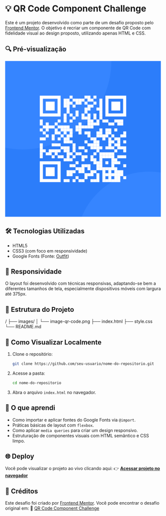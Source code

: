 # 💡 QR Code Component Challenge

Este é um projeto desenvolvido como parte de um desafio proposto pelo [Frontend Mentor](https://www.frontendmentor.io/). O objetivo é recriar um componente de QR Code com fidelidade visual ao design proposto, utilizando apenas HTML e CSS.

## 🔍 Pré-visualização
![Preview do componente](./images/image-qr-code.png)

## 🛠️ Tecnologias Utilizadas
- HTML5
- CSS3 (com foco em responsividade)
- Google Fonts (Fonte: [Outfit](https://fonts.google.com/specimen/Outfit))

## 📱 Responsividade
O layout foi desenvolvido com técnicas responsivas, adaptando-se bem a diferentes tamanhos de tela, especialmente dispositivos móveis com largura até 375px.

## 📁 Estrutura do Projeto

/
├── images/
│   └── image-qr-code.png
├── index.html
├── style.css
└── README.md



## 🚀 Como Visualizar Localmente
1. Clone o repositório:
   ```bash
   git clone https://github.com/seu-usuario/nome-do-repositorio.git

2. Acesse a pasta:

   ```bash
   cd nome-do-repositorio
   ```
3. Abra o arquivo `index.html` no navegador.

## 🧠 O que aprendi

* Como importar e aplicar fontes do Google Fonts via `@import`.
* Práticas básicas de layout com `flexbox`.
* Como aplicar `media queries` para criar um design responsivo.
* Estruturação de componentes visuais com HTML semântico e CSS limpo.

## 🌐 Deploy

Você pode visualizar o projeto ao vivo clicando aqui:
👉 [**Acessar projeto no navegador**](https://seu-usuario.github.io/nome-do-repositorio)

## 🤝 Créditos

Este desafio foi criado por [Frontend Mentor](https://www.frontendmentor.io/).
Você pode encontrar o desafio original em:
🔗 [QR Code Component Challenge](https://www.frontendmentor.io/challenges/qr-code-component-iux_sIO_H)
